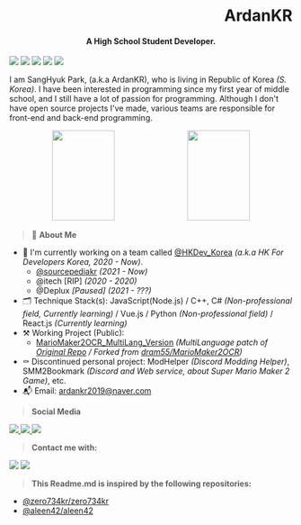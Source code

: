 <h1 align="right">ArdanKR</h1>
<h4 align="center"><strong>A High School Student Developer.</strong></h4>
<p align="left">
  <img src="https://badges.aleen42.com/src/node.svg">
  <img src="https://badges.aleen42.com/src/visual_studio_code.svg">
  <img src="https://badges.aleen42.com/src/visual_studio.svg">
  <img src="https://badges.aleen42.com/src/react.svg">
  <img src="https://badges.aleen42.com/src/javascript.svg">
</p>

I am SangHyuk Park, (a.k.a ArdanKR), who is living in Republic of Korea *(S. Korea)*. I have been interested in programming since my first year of middle school, and I still have a lot of passion for programming. Although I don't have open source projects I've made, various teams are responsible for front-end and back-end programming.

<p align="center">
<img width="47%" src="https://github-readme-stats.vercel.app/api?username=ardankr&show_icons=true&hide_border=true&count_private=true&theme=dark" height="160px" />
<img width="47%" src="https://github-readme-stats.vercel.app/api/top-langs/?username=ardankr&layout=compact&theme=dark&hide_border=true" height="160px" />
</p>

> 📄 **About Me**
- 🔭 I'm currently working on a team called [@HKDev_Korea](https://github.com/hk4dev) *(a.k.a HK For Developers Korea, 2020 - Now)*.
  - [@sourcepediakr](https://github.com/sourcepediakr) *(2021 - Now)*
  - @itech [RIP] *(2020 - 2020)*
  - @Deplux *[Paused] (2021 - ???)*
- 🗂️ Technique Stack(s): JavaScript(Node.js) / C++, C# *(Non-professional field, Currently learning)* / Vue.js / Python *(Non-professional field)* / React.js *(Currently learning)*
- ⚒️ Working Project (Public): 
  - [MarioMaker2OCR_MultiLang_Version](https://github.com/ArdanKR/MarioMaker2OCR) *(MultiLanguage patch of [Original Repo](https://github.com/dram55/MarioMaker2OCR) / Forked from [dram55/MarioMaker2OCR](https://github.com/dram55/MarioMaker2OCR))*
- ⚰️ Discontinued personal project: ModHelper *(Discord Modding Helper)*, SMM2Bookmark *(Discord and Web service, about Super Mario Maker 2 Game)*, etc. 
- 📬 Email: [ardankr2019@naver.com](mailto:ardankr2019@naver.com)

> **Social Media**
<a href="https://twitch.tv/ardankr">
  <img src="https://img.shields.io/twitch/status/ardankr?label=ardankr&style=social" />
</a>
<a href="https://twitter.com/kr_ardan">
  <img src="https://img.shields.io/twitter/follow/kr_ardan?style=social">
</a>
<a href="https://github.com/ArdanKR">
  <img src="https://img.shields.io/github/followers/ardankr?label=ardankr&style=social">
</a>


> **Contact me with:**
<p>
<img src="https://img.shields.io/badge/-ArdanKR＃9999-5865f2?logo=Discord&logoColor=white&link=https://discord.com" />
  <a href="mailto:ardankr2019@naver.com">
    <img src="https://img.shields.io/badge/-ardankr2019@naver.com-444c56?logo=Mail.Ru&logoColor=white&link=mailto:ardankr2019@naver.com" />
  </a>

</p>

> **This Readme.md is inspired by the following repositories:**
- [@zero734kr/zero734kr](https://github.com/zero734kr/zero734kr)
- [@aleen42/aleen42](https://github.com/aleen42/aleen42)
